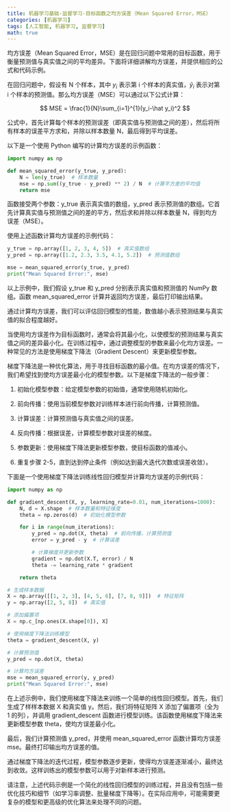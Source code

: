 ```yaml
---
title: 机器学习基础-监督学习-目标函数之均方误差（Mean Squared Error，MSE）
categories: [机器学习]
tags: [人工智能, 机器学习, 监督学习]
math: true
---
```


均方误差（Mean Squared Error，MSE）是在回归问题中常用的目标函数，用于衡量预测值与真实值之间的平均差异。下面将详细讲解均方误差，并提供相应的公式和代码示例。

在回归问题中，假设有 N 个样本，其中 $y_i$ 表示第 i 个样本的真实值，$\hat{y}_i$ 表示对第 i 个样本的预测值。那么均方误差（MSE）可以通过以下公式计算：

$$
MSE = \frac{1}{N}\sum_{i=1}^{1}(y_i-\hat y_i)^2
$$

公式中，首先计算每个样本的预测误差（即真实值与预测值之间的差），然后将所有样本的误差平方求和，并除以样本数量 N，最后得到平均误差。

以下是一个使用 Python 编写的计算均方误差的示例函数：

```python
import numpy as np

def mean_squared_error(y_true, y_pred):
    N = len(y_true)  # 样本数量
    mse = np.sum((y_true - y_pred) ** 2) / N  # 计算平方差的平均值
    return mse
```

函数接受两个参数：y_true 表示真实值的数组，y_pred 表示预测值的数组。它首先计算真实值与预测值之间的差的平方，然后求和并除以样本数量 N，得到均方误差（MSE）。

使用上述函数计算均方误差的示例代码：

```python
y_true = np.array([1, 2, 3, 4, 5])  # 真实值数组
y_pred = np.array([1.2, 2.3, 3.5, 4.1, 5.2])  # 预测值数组

mse = mean_squared_error(y_true, y_pred)
print("Mean Squared Error:", mse)
```

以上示例中，我们假设 y_true 和 y_pred 分别表示真实值和预测值的 NumPy 数组。函数 mean_squared_error 计算并返回均方误差，最后打印输出结果。

通过计算均方误差，我们可以评估回归模型的性能，数值越小表示预测结果与真实值的拟合程度越好。

当使用均方误差作为目标函数时，通常会将其最小化，以使模型的预测结果与真实值之间的差异最小化。在训练过程中，通过调整模型的参数来最小化均方误差。一种常见的方法是使用梯度下降法（Gradient Descent）来更新模型参数。

梯度下降法是一种优化算法，用于寻找目标函数的最小值。在均方误差的情况下，我们希望找到使均方误差最小化的模型参数。以下是梯度下降法的一般步骤：

1. 初始化模型参数：给定模型参数的初始值，通常使用随机初始化。

2. 前向传播：使用当前模型参数对训练样本进行前向传播，计算预测值。

3. 计算误差：计算预测值与真实值之间的误差。

4. 反向传播：根据误差，计算模型参数对误差的梯度。

5. 参数更新：使用梯度下降法更新模型参数，使目标函数的值减小。

6. 重复步骤 2-5，直到达到停止条件（例如达到最大迭代次数或误差收敛）。

下面是一个使用梯度下降法训练线性回归模型并计算均方误差的示例代码：

```python
import numpy as np

def gradient_descent(X, y, learning_rate=0.01, num_iterations=1000):
    N, d = X.shape  # 样本数量和特征维度
    theta = np.zeros(d)  # 初始化模型参数

    for i in range(num_iterations):
        y_pred = np.dot(X, theta)  # 前向传播，计算预测值
        error = y_pred - y  # 计算误差

        # 计算梯度并更新参数
        gradient = np.dot(X.T, error) / N
        theta -= learning_rate * gradient

    return theta

# 生成样本数据
X = np.array([[1, 2, 3], [4, 5, 6], [7, 8, 9]])  # 特征矩阵
y = np.array([2, 5, 8])  # 真实值

# 添加偏置项
X = np.c_[np.ones(X.shape[0]), X]

# 使用梯度下降法训练模型
theta = gradient_descent(X, y)

# 计算预测值
y_pred = np.dot(X, theta)

# 计算均方误差
mse = mean_squared_error(y, y_pred)
print("Mean Squared Error:", mse)
```

在上述示例中，我们使用梯度下降法来训练一个简单的线性回归模型。首先，我们生成了样样本数据 X 和真实值 y。然后，我们将特征矩阵 X 添加了偏置项（全为 1 的列），并调用 gradient_descent 函数进行模型训练。该函数使用梯度下降法来更新模型参数 theta，使均方误差最小化。

最后，我们计算预测值 y_pred，并使用 mean_squared_error 函数计算均方误差 mse。最终打印输出均方误差的值。

通过梯度下降法的迭代过程，模型参数逐步更新，使得均方误差逐渐减小，最终达到收敛。这样训练出的模型参数可以用于对新样本进行预测。

请注意，上述代码示例是一个简化的线性回归模型的训练过程，并且没有包括一些优化技巧和细节（如学习率调整、批量梯度下降等）。在实际应用中，可能需要更复杂的模型和更高级的优化算法来处理不同的问题。
